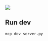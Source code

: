 
![](
    https://storage.googleapis.com/mle-courses-prod/users/61b6fa1ba83a7e37c8309756/private-files/dd3ed560-1ce0-11f0-a865-4db4c8a01610-Screenshot_2025_04_19_124018.png
)

## Run dev

```
mcp dev server.py
```
